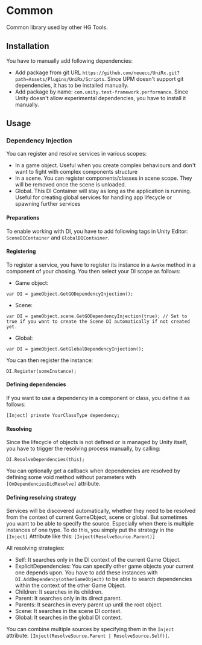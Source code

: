 # Common

Common library used by other HG Tools.

## Installation

You have to manually add following dependencies:

- Add package from git URL `https://github.com/neuecc/UniRx.git?path=Assets/Plugins/UniRx/Scripts`. Since UPM doesn't support git dependencies, it has to be installed manually.
- Add package by name: `com.unity.test-framework.performance`. Since Unity doesn't allow experimental dependencies, you have to install it manually.

## Usage

### Dependency Injection

 You can register and resolve services in various scopes:
 - In a game object. Useful when you create complex behaviours and don't want to fight with complex components structure
 - In a scene. You can register components/classes in scene scope. They will be removed once the scene is unloaded.
 - Global. This DI Container will stay as long as the application is running. Useful for creating global services for handling app lifecycle or spawning further services

#### Preparations
To enable working with DI, you have to add following tags in Unity Editor:
`SceneDIContainer` and `GlobalDIContainer`.

#### Registering
To register a service, you have to register its instance in a `Awake` method in a component of your chosing. You then select your DI scope as follows:
- Game object:
```
var DI = gameObject.GetGODependencyInjection();
```
- Scene:
```
var DI = gameObject.scene.GetGODependencyInjection(true); // Set to true if you want to create the Scene DI automatically if not created yet.
```
- Global:
```
var DI = gameObject.GetGlobalDependencyInjection();
```

You can then register the instance:
```
DI.Register(someInstance);
```

#### Defining dependencies

If you want to use a dependency in a component or class, you define it as follows:
```
[Inject] private YourClassType dependency;
```

#### Resolving

Since the lifecycle of objects is not defined or is managed by Unity itself, you have to trigger the resolving process manually, by calling:
```
DI.ResolveDependencies(this);
```

You can optionally get a callback when dependencies are resolved by defining some void method without parameters with `[OnDependenciesDidResolve]` attribute.

#### Defining resolving strategy

Services will be discovered automatically, whether they need to be resolved from the context of current GameObject, scene or global. But sometimes you want to be able to specify the source. Especially when there is multiple instances of one type. To do this, you simply put the strategy in the `[Inject]` Attribute like this:
`[Inject(ResolveSource.Parent)]`

All resolving strategies:
- Self: It searches only in the DI context of the current Game Object.
- ExplicitDependencies: You can specify other game objects your current one depends upon. You have to add these instances with `DI.AddDependency(otherGameObject)` to be able to search dependencies within the context of the other Game Object.
- Children: It searches in its children.
- Parent: It searches only in its direct parent.
- Parents: It searches in every parent up until the root object.
- Scene: It searches in the scene DI context.
- Global: It searches in the global DI context.

You can combine multiple sources by specifying them in the `Inject` attribute: `[Inject(ResolveSource.Parent | ResolveSource.Self)]`.